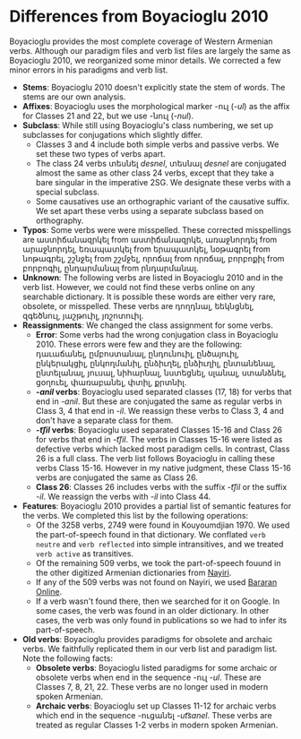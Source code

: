 # Differences from Boyacioglu 2010

Boyacioglu provides the most complete coverage of Western Armenian verbs. Although our paradigm files and verb list files are largely the same as Boyacioglu 2010, we reorganized some minor details. We corrected a few minor errors in his paradigms and verb list.

* **Stems**: Boyacioglu 2010 doesn't explicitly state the stem of words. The stems are our own analysis. 
* **Affixes**: Boyacioglu uses the morphological marker -ուլ (*-ul*) as the affix for Classes 21 and 22, but we use -նուլ (*-nul*).
* **Subclass**: While still using Boyacioglu's class numbering, we set up subclasses for conjugations which slightly differ. 
   *  Classes 3 and 4 include both simple verbs and passive verbs.  We set these two types of verbs apart. 
   *  The class 24 verbs տեսնել *desnel*, տեսնալ *desnel*  are conjugated almost the same as other class 24 verbs, except that they take a bare singular in the imperative 2SG. We designate these verbs with a special subclass.
   *  Some causatives use an orthographic variant of the causative suffix. We set apart these verbs using a separate subclass based on orthography.
* **Typos**: Some verbs were were misspelled. These corrected misspellings are աստիճանազրկել from աստիճանազրկե, առաջնորդել from արաջնորդել, եռապատկել from երապատկել, նօթագրել from նոթագրել, շշնջել from շշմջել, որոճալ from որռճալ, բորբոքիլ from բորբոգիլ, ընդարմանալ from րնդարմանալ.
* **Unknown**: The following verbs are listed in Boyacioglu 2010 and in the verb list. However, we could not find these verbs online on any searchable dictionary. It is possible these words are either very rare, obsolete, or misspelled. These verbs are դողդնալ, եեկնցնել, զգեծնուլ, յաշթուիլ, յռշոտուիլ.
* **Reassignments**: We changed the class assignment for some verbs.
  * **Error**: Some verbs had the wrong conjugation class in Boyacioglu 2010. These errors were few and they are the following: դաւաճանել, ըմբոստանալ, ընդունուիլ, ընծայուիլ, ընկերակցիլ, ընկողմանիլ, ընձիւղել, ընձիւղիլ, ընտանենալ, ընտելանալ, յուսալ, նիհարնալ, նստեցնել, սլանալ, ստանձնել, ցօղուել, փառաբանել, փտիլ, քրտնիլ.
  *  ***-anil* verbs**: Boyacioglu used separated classes (17, 18) for verbs that end in *-anil*. But these are conjugated the same as regular verbs in Class 3, 4 that end in *-il*. We reassign these verbs to Class 3, 4 and don't have a separate class for them.
  *   ***-t͡ʃil* verbs**: Boyacioglu used separated Classes 15-16 and Class 26 for verbs that end in *-t͡ʃil*. The verbs in Classes 15-16 were listed as defective verbs which lacked most paradigm cells. In contrast, Class 26 is a full class. The verb list follows Boyacioglu in calling these verbs Class 15-16.  However in my native judgment, these Class 15-16 verbs are conjugated the same as Class 26. 
   *  **Class 26**: Classes 26 includes verbs with the suffix *-t͡ʃil* or the suffix *-il*. We reassign the verbs with *-il* into Class 44.
* **Features**: Boyacioglu 2010 provides a partial list of semantic features for the verbs. We completed this list by the following operations:
  * Of the 3258 verbs, 2749 were found in Kouyoumdjian 1970. We used the part-of-speech found in that dictionary. We conflated `verb neutre` and `verb reflected` into simple intransitives, and we treated `verb active` as transitives.
  * Of the remaining 509 verbs, we took the part-of-speech fouund in the other digitized Armenian dictionaries from [Nayiri](http://www.nayiri.com/search?l=en&dt=HY_HY&query=). 
  * If any of the 509 verbs was not found on Nayiri, we used [Bararan Online](https://bararanonline.com/).
  * If a verb wasn't found there, then we searched for it on Google. In some cases, the verb was found in an older dictionary. In other cases, the verb was only found in publications so we had to infer its part-of-speech.
* **Old verbs**: Boyacioglu provides paradigms for obsolete and archaic verbs. We faithfully replicated them in our verb list and paradigm list. Note the following facts:
  * **Obsolete verbs**: Boyacioglu listed paradigms for some archaic or obsolete verbs when end in the sequence -ուլ *-ul*. These are Classes 7, 8, 21, 22. These verbs are no longer used in modern spoken Armenian. 
   *  **Archaic verbs**: Boyacioglu set up Classes 11-12 for archaic verbs which end in the sequence -ուցանել *-ut͡sanel*. These verbs are treated as regular Classes 1-2 verbs in modern spoken Armenian. 


